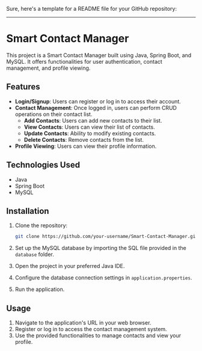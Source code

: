 Sure, here's a template for a README file for your GitHub repository:

---

# Smart Contact Manager

This project is a Smart Contact Manager built using Java, Spring Boot, and MySQL. It offers functionalities for user authentication, contact management, and profile viewing.

## Features

- **Login/Signup**: Users can register or log in to access their account.
- **Contact Management**: Once logged in, users can perform CRUD operations on their contact list.
  - **Add Contacts**: Users can add new contacts to their list.
  - **View Contacts**: Users can view their list of contacts.
  - **Update Contacts**: Ability to modify existing contacts.
  - **Delete Contacts**: Remove contacts from the list.
- **Profile Viewing**: Users can view their profile information.

## Technologies Used

- Java
- Spring Boot
- MySQL

## Installation

1. Clone the repository:

    ```bash
    git clone https://github.com/your-username/Smart-Contact-Manager.git
    ```

2. Set up the MySQL database by importing the SQL file provided in the `database` folder.

3. Open the project in your preferred Java IDE.

4. Configure the database connection settings in `application.properties`.

5. Run the application.

## Usage

1. Navigate to the application's URL in your web browser.
2. Register or log in to access the contact management system.
3. Use the provided functionalities to manage contacts and view your profile.
